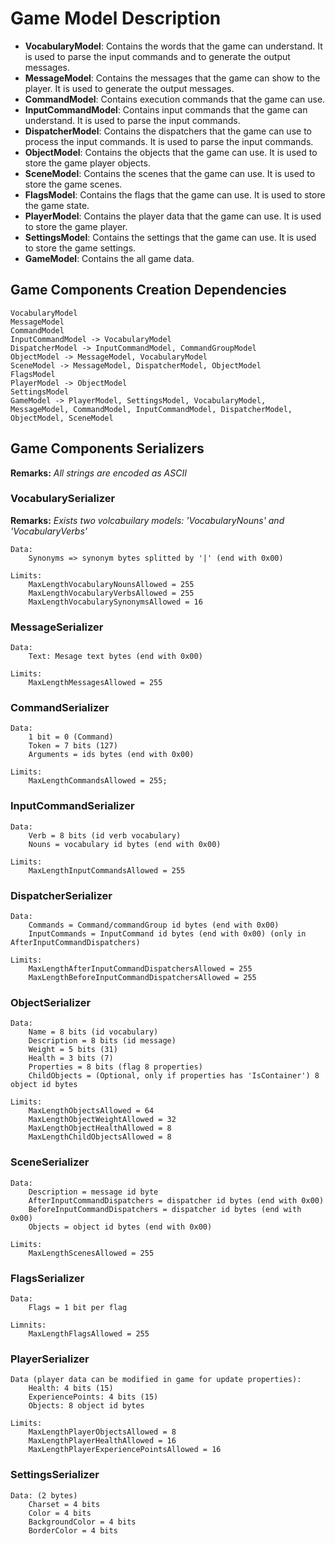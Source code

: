 # Game Model Description

- **VocabularyModel**: Contains the words that the game can understand. It is used to parse the input commands and to generate the output messages.
- **MessageModel**: Contains the messages that the game can show to the player. It is used to generate the output messages.
- **CommandModel**: Contains execution commands that the game can use.
- **InputCommandModel**: Contains input commands that the game can understand. It is used to parse the input commands.
- **DispatcherModel**: Contains the dispatchers that the game can use to process the input commands. It is used to parse the input commands.
- **ObjectModel**: Contains the objects that the game can use. It is used to store the game player objects.
- **SceneModel**: Contains the scenes that the game can use. It is used to store the game scenes.
- **FlagsModel**: Contains the flags that the game can use. It is used to store the game state.
- **PlayerModel**: Contains the player data that the game can use. It is used to store the game player.
- **SettingsModel**: Contains the settings that the game can use. It is used to store the game settings.
- **GameModel**: Contains the all game data.

## Game Components Creation Dependencies

    VocabularyModel
    MessageModel
    CommandModel
    InputCommandModel -> VocabularyModel
    DispatcherModel -> InputCommandModel, CommandGroupModel
    ObjectModel -> MessageModel, VocabularyModel
    SceneModel -> MessageModel, DispatcherModel, ObjectModel
    FlagsModel
    PlayerModel -> ObjectModel
    SettingsModel
    GameModel -> PlayerModel, SettingsModel, VocabularyModel, MessageModel, CommandModel, InputCommandModel, DispatcherModel, ObjectModel, SceneModel

## Game Components Serializers

**Remarks:** *All strings are encoded as ASCII*

### VocabularySerializer

**Remarks:** *Exists two volcabuilary models: 'VocabularyNouns' and 'VocabularyVerbs'*

    Data:
        Synonyms => synonym bytes splitted by '|' (end with 0x00)

    Limits:
        MaxLengthVocabularyNounsAllowed = 255
        MaxLengthVocabularyVerbsAllowed = 255
        MaxLengthVocabularySynonymsAllowed = 16

### MessageSerializer

    Data:
        Text: Mesage text bytes (end with 0x00)

    Limits:
        MaxLengthMessagesAllowed = 255

### CommandSerializer

    Data:
        1 bit = 0 (Command)
        Token = 7 bits (127)
        Arguments = ids bytes (end with 0x00)

    Limits:
        MaxLengthCommandsAllowed = 255;

### InputCommandSerializer

    Data:
        Verb = 8 bits (id verb vocabulary)
        Nouns = vocabulary id bytes (end with 0x00)

    Limits:
        MaxLengthInputCommandsAllowed = 255

### DispatcherSerializer

    Data:
        Commands = Command/commandGroup id bytes (end with 0x00)
        InputCommands = InputCommand id bytes (end with 0x00) (only in AfterInputCommandDispatchers)

    Limits:
        MaxLengthAfterInputCommandDispatchersAllowed = 255
        MaxLengthBeforeInputCommandDispatchersAllowed = 255

### ObjectSerializer

    Data:
        Name = 8 bits (id vocabulary)
        Description = 8 bits (id message)
        Weight = 5 bits (31)
        Health = 3 bits (7)
        Properties = 8 bits (flag 8 properties)
        ChildObjects = (Optional, only if properties has 'IsContainer') 8 object id bytes

    Limits:
        MaxLengthObjectsAllowed = 64
        MaxLengthObjectWeightAllowed = 32
        MaxLengthObjectHealthAllowed = 8
        MaxLengthChildObjectsAllowed = 8

### SceneSerializer

    Data:
        Description = message id byte
        AfterInputCommandDispatchers = dispatcher id bytes (end with 0x00)
        BeforeInputCommandDispatchers = dispatcher id bytes (end with 0x00)
        Objects = object id bytes (end with 0x00)

    Limits:
        MaxLengthScenesAllowed = 255

### FlagsSerializer

    Data:
        Flags = 1 bit per flag
        
    Limnits: 
        MaxLengthFlagsAllowed = 255

### PlayerSerializer

    Data (player data can be modified in game for update properties):
        Health: 4 bits (15)
        ExperiencePoints: 4 bits (15)
        Objects: 8 object id bytes

    Limits:
        MaxLengthPlayerObjectsAllowed = 8
        MaxLengthPlayerHealthAllowed = 16
        MaxLengthPlayerExperiencePointsAllowed = 16

### SettingsSerializer

    Data: (2 bytes)
        Charset = 4 bits
        Color = 4 bits
        BackgroundColor = 4 bits
        BorderColor = 4 bits    

